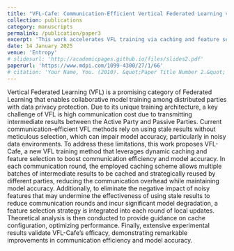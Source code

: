 ```yaml
---
title: "VFL-Cafe: Communication-Efficient Vertical Federated Learning via Dynamic Caching and Feature Selection"
collection: publications
category: manuscripts
permalink: /publication/paper3
excerpt: 'This work accelerates VFL training via caching and feature selection.'
date: 14 January 2025
venue: 'Entropy'
# slidesurl: 'http://academicpages.github.io/files/slides2.pdf'
paperurl: 'https://www.mdpi.com/1099-4300/27/1/66'
# citation: 'Your Name, You. (2010). &quot;Paper Title Number 2.&quot; <i>Journal 1</i>. 1(2).'
---
```


Vertical Federated Learning (VFL) is a promising category of Federated Learning that enables collaborative model training among distributed parties with data privacy protection. Due to its unique training architecture, a key challenge of VFL is high communication cost due to transmitting intermediate results between the Active Party and Passive Parties. Current communication-efficient VFL methods rely on using stale results without meticulous selection, which can impair model accuracy, particularly in noisy data environments. To address these limitations, this work proposes VFL-Cafe, a new VFL training method that leverages dynamic caching and feature selection to boost communication efficiency and model accuracy. In each communication round, the employed caching scheme allows multiple batches of intermediate results to be cached and strategically reused by different parties, reducing the communication overhead while maintaining model accuracy. Additionally, to eliminate the negative impact of noisy features that may undermine the effectiveness of using stale results to reduce communication rounds and incur significant model degradation, a feature selection strategy is integrated into each round of local updates. Theoretical analysis is then conducted to provide guidance on cache configuration, optimizing performance. Finally, extensive experimental results validate VFL-Cafe’s efficacy, demonstrating remarkable improvements in communication efficiency and model accuracy.
